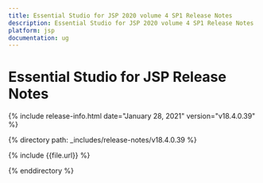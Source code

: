 ```yaml
---
title: Essential Studio for JSP 2020 volume 4 SP1 Release Notes  
description: Essential Studio for JSP 2020 volume 4 SP1 Release Notes  
platform: jsp
documentation: ug
---
```


# Essential Studio for JSP  Release Notes  

{% include release-info.html date="January 28, 2021"  version="v18.4.0.39" %} 


{% directory path: _includes/release-notes/v18.4.0.39 %}

{% include {{file.url}} %}

{% enddirectory %}